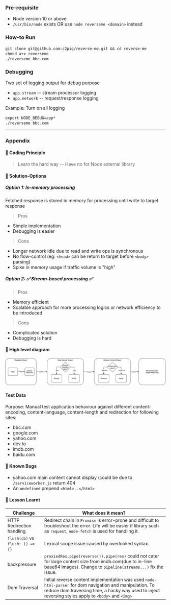 ### Pre-requisite
* Node version 10 or above
* `/usr/bin/node` exists OR use `node reverseme <domain>` instead

### How-to Run

```
git clone git@github.com:c2pig/reverse-me.git && cd reverse-me
chmod a+x reverseme
./reverseme bbc.com
```

### Debugging
Two set of logging output for debug purpose
* `app.stream` -- stream processor logging
* `app.network` -- request/response logging

Example: Turn on all logging
```
export NODE_DEBUG=app*
./reverseme bbc.com
```

---

### Appendix

#### :pushpin: Coding Principle
> Learn the hard way -- Have no for Node external library

#### :pushpin: Solution-Options
##### Option 1: In-memory processing
Fetched response is stored in memory for processing until write to target response
> Pros
- Simple implementation
- Debugging is easier

> Cons
- Longer network idle due to read and write ops is synchronous
- No flow-control (eg: `<head>` can be return to target before `<body>` parsing)
- Spike in memory usage if traffic volume is "high"

  
##### Option 2: :white_check_mark:  Stream-based processing :white_check_mark: 
> Pros
- Memory efficient 
- Scalable approach for more processing logics or network efficiency to be introduced

> Cons
- Complicated solution
- Debugging is hard

#### :pushpin: High level diagram
![High-level-diagram](./assets/stream-flow.png)

#### Test Data

Purpose: Manual test application behaviour against different content-encoding, content-language, content-length and redirection for following sites:
* bbc.com
* google.com
* yahoo.com
* dev.to
* imdb.com
* baidu.com


#### :pushpin: Known Bugs

* yahoo.com main content cannot display (could be due to `/serviceworker.js` return 404
* An `undefined` prepend `<html>..</html>` 


#### :pushpin: Lesson Learnt
| Challenge | What does it mean? |
| --- | ----------- |
|HTTP Redirection handling | Redirect chain in `Promise` is error-prone and difficult to troubleshoot the error.  Life will be easier if library such as `request`, `node-fetch` is used for handling it.|
|`flush(cb)` vs `flush: () => {}` | Lexical scope issue caused by overlooked syntax.|
|backpressure |`proxiedRes.pipe(reverse()).pipe(res)` could not cater for large content size from imdb.com(due to in-line base64 images).  Change to `pipeline(streams...)` fix the issue.|
|Dom Traversal|Initial reverse content implementation was used `node-html-parser` for dom navigation and manipulation.  To reduce dom traversing time, a hacky way used to inject reversing styles apply to `<body>` and `<img>` |
 
